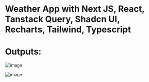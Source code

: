 # Weather App with Next JS, React, Tanstack Query, Shadcn UI, Recharts, Tailwind, Typescript

# Outputs:

![image](https://github.com/user-attachments/assets/72f9fbb9-b887-46d4-87e1-035235cb0b36)

![image](https://github.com/user-attachments/assets/2af484d8-3862-4eba-a8d9-208fd2f2ed7e)

